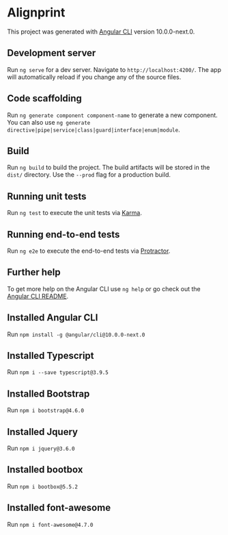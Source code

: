 # Alignprint

This project was generated with [Angular CLI](https://github.com/angular/angular-cli) version 10.0.0-next.0.

## Development server

Run `ng serve` for a dev server. Navigate to `http://localhost:4200/`. The app will automatically reload if you change any of the source files.

## Code scaffolding

Run `ng generate component component-name` to generate a new component. You can also use `ng generate directive|pipe|service|class|guard|interface|enum|module`.

## Build

Run `ng build` to build the project. The build artifacts will be stored in the `dist/` directory. Use the `--prod` flag for a production build.

## Running unit tests

Run `ng test` to execute the unit tests via [Karma](https://karma-runner.github.io).

## Running end-to-end tests

Run `ng e2e` to execute the end-to-end tests via [Protractor](http://www.protractortest.org/).

## Further help

To get more help on the Angular CLI use `ng help` or go check out the [Angular CLI README](https://github.com/angular/angular-cli/blob/master/README.md).

## Installed Angular CLI

Run `npm install -g @angular/cli@10.0.0-next.0`

## Installed Typescript 

Run `npm i --save typescript@3.9.5`

## Installed Bootstrap  

Run `npm i bootstrap@4.6.0`

## Installed Jquery   

Run `npm i jquery@3.6.0`

## Installed bootbox   

Run `npm i bootbox@5.5.2`

## Installed font-awesome   

Run `npm i font-awesome@4.7.0`



